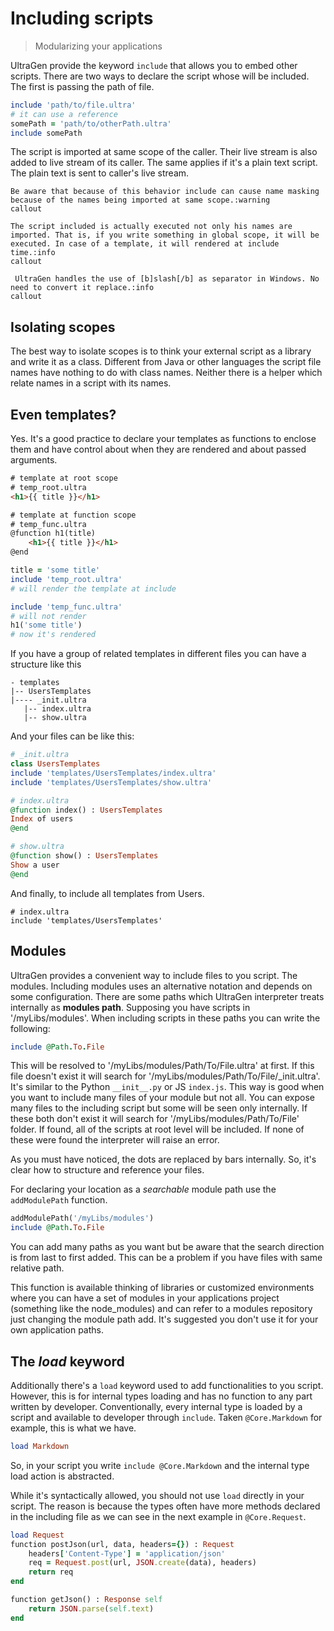 # Including scripts

> Modularizing your applications

UltraGen provide the keyword `include` that allows you to embed other scripts. There are two ways to declare the script whose will be included. The first is passing the path of file.

```ruby
include 'path/to/file.ultra'
# it can use a reference
somePath = 'path/to/otherPath.ultra'
include somePath
```

The script is imported at same scope of the caller. Their live stream is also added to live stream of its caller. The same applies if it's a plain text script. The plain text is sent to caller's live stream.

```callout
Be aware that because of this behavior include can cause name masking because of the names being imported at same scope.:warning
callout
```

```callout
The script included is actually executed not only his names are imported. That is, if you write something in global scope, it will be executed. In case of a template, it will rendered at include time.:info
callout
```

```callout
 UltraGen handles the use of [b]slash[/b] as separator in Windows. No need to convert it replace.:info
callout
```

## Isolating scopes

The best way to isolate scopes is to think your external script as a library and write it as a class. Different from Java or other languages the script file names have nothing to do with class names. Neither there is a helper which relate names in a script with its names.

## Even templates?

Yes. It's a good practice to declare your templates as functions to enclose them and have control about when they are rendered and about passed arguments.

```html
# template at root scope
# temp_root.ultra
<h1>{{ title }}</h1>
```

```html
# template at function scope
# temp_func.ultra
@function h1(title)
    <h1>{{ title }}</h1>
@end
```
```ruby
title = 'some title'
include 'temp_root.ultra'
# will render the template at include
```
```ruby
include 'temp_func.ultra'
# will not render
h1('some title')
# now it's rendered
```

If you have a group of related templates in different files you can have a structure like this

```
- templates
|-- UsersTemplates
|---- _init.ultra
   |-- index.ultra
   |-- show.ultra
```

And your files can be like this:

```ruby
# _init.ultra
class UsersTemplates
include 'templates/UsersTemplates/index.ultra'
include 'templates/UsersTemplates/show.ultra'
```

```ruby
# index.ultra
@function index() : UsersTemplates
Index of users
@end
```

```ruby
# show.ultra
@function show() : UsersTemplates
Show a user
@end
```

And finally, to include all templates from Users.

```
# index.ultra
include 'templates/UsersTemplates'
```

## Modules

UltraGen provides a convenient way to include files to you script. The modules. Including modules uses an alternative notation and depends on some configuration. There are some paths which UltraGen interpreter treats internally as **modules path**. Supposing you have scripts in '/myLibs/modules'. When including scripts in these paths you can write the following:

```ruby
include @Path.To.File
```

This will be resolved to '/myLibs/modules/Path/To/File.ultra' at first. If this file doesn't exist it will search for '/myLibs/modules/Path/To/File/_init.ultra'. It's similar to the Python `__init__.py` or JS `index.js`. This way is good when you want to include many files of your module but not all. You can expose many files to the including script but some will be seen only internally. If these both don't exist it will search for '/myLibs/modules/Path/To/File' folder. If found, all of the scripts at root level will be included. If none of these were found the interpreter will raise an error.

As you must have noticed, the dots are replaced by bars internally. So, it's clear how to structure and reference your files.

For declaring your location as a *searchable* module path use the `addModulePath` function.

```ruby
addModulePath('/myLibs/modules')
include @Path.To.File
```
 You can add many paths as you want but be aware that the search direction is from last to first added. This can be a problem if you have files with same relative path.

This function is available thinking of libraries or customized environments where you can have a set of modules in your applications project (something like the node_modules) and can refer to a modules repository just changing the module path add. It's suggested you don't use it for your own application paths.

## The *load* keyword

Additionally there's a `load` keyword used to add functionalities to you script. However, this is for internal types loading and has no function to any part written by developer. Conventionally, every internal type is loaded by a script and available to developer through `include`. Taken `@Core.Markdown` for example, this is what we have.

```ruby
load Markdown
```

So, in your script you write `include @Core.Markdown` and the internal type load action is abstracted.

While it's syntactically allowed, you should not use `load` directly in your script. The reason is because the types often have more methods declared in the including file as we can see in the next example in `@Core.Request`.

```ruby
load Request 
function postJson(url, data, headers={}) : Request 
    headers['Content-Type'] = 'application/json'
    req = Request.post(url, JSON.create(data), headers)
    return req
end 

function getJson() : Response self 
    return JSON.parse(self.text) 
end
```
